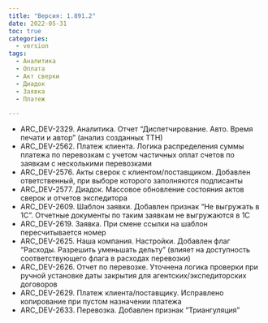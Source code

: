 ```yaml
---
title: "Версия: 1.891.2"
date: 2022-05-31
toc: true
categories:
  - version
tags:
  - Аналитика
  - Оплата
  - Акт сверки
  - Диадок
  - Заявка
  - Платеж

---
```


-   ARC_DEV-2329. Аналитика. Отчет “Диспетчирование. Авто. Время печати и автор” (анализ созданных ТТН)
-   ARC_DEV-2562. Платеж клиента. Логика распределения суммы платежа по перевозкам с учетом частичных оплат счетов по заявкам с несколькими перевозками
-   ARC_DEV-2576. Акты сверок с клиентом/поставщиком. Добавлен ответственный, при выборе которого заполняются подписанты
-   ARC_DEV-2577. Диадок. Массовое обновление состояния актов сверок и отчетов экспедитора
-   ARC_DEV-2609. Шаблон заявки. Добавлен признак “Не выгружать в 1С”. Отчетные документы по таким заявкам не выгружаются в 1С
-   ARC_DEV-2619. Заявка. При смене ссылки на шаблон пересчитывается номер
-   ARC_DEV-2625. Наша компания. Настройки. Добавлен флаг “Расходы. Разрешить уменьшать дельту” (влияет на доступность соответствующего флага в расходах перевозки)
-   ARC_DEV-2626. Отчет по перевозке. Уточнена логика проверки при ручной установке даты закрытия для агентских/экспедиторских договоров
-   ARC_DEV-2629. Платеж клиента/поставщику. Исправлено копирование при пустом назначении платежа
-   ARC_DEV-2633. Перевозка. Добавлен признак “Триангуляция”
